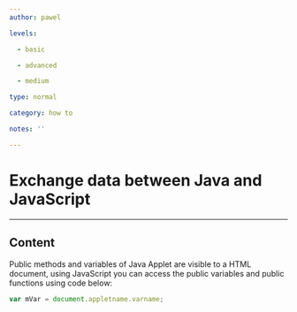```yaml
---
author: pawel

levels:

  - basic

  - advanced

  - medium

type: normal

category: how to

notes: ''

---
```


# Exchange data between Java and JavaScript

---

## Content

Public methods and variables of Java Applet are visible to a HTML document, using JavaScript you can access the public variables and public functions using code below:

```javascript
var mVar = document.appletname.varname;
```
